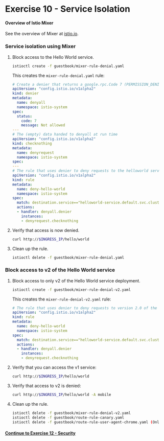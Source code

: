 # Exercise 10 - Service Isolation

#### Overview of Istio Mixer

See the overview of Mixer at [istio.io](https://istio.io/docs/concepts/policy-and-control/mixer.html).

### Service isolation using Mixer

1. Block access to the Hello World service.

    ```sh
    istioctl create -f guestbook/mixer-rule-denial.yaml
    ```

    This creates the `mixer-rule-denial.yaml` rule:

    ```yaml
    # Create a denier that returns a google.rpc.Code 7 (PERMISSION_DENIED)
    apiVersion: "config.istio.io/v1alpha2"
    kind: denier
    metadata:
      name: denyall
      namespace: istio-system
    spec:
      status:
        code: 7
        message: Not allowed
    ---
    # The (empty) data handed to denyall at run time
    apiVersion: "config.istio.io/v1alpha2"
    kind: checknothing
    metadata:
      name: denyrequest
      namespace: istio-system
    spec:
    ---
    # The rule that uses denier to deny requests to the helloworld service
    apiVersion: "config.istio.io/v1alpha2"
    kind: rule
    metadata:
      name: deny-hello-world
      namespace: istio-system
    spec:
      match: destination.service=="helloworld-service.default.svc.cluster.local"
      actions:
      - handler: denyall.denier
        instances:
        - denyrequest.checknothing
    ```

2. Verify that access is now denied.
    
    ```sh
    curl http://$INGRESS_IP/hello/world
    ```

3. Clean up the rule.
    
    ```sh
    istioctl delete -f guestbook/mixer-rule-denial.yaml
    ```

### Block access to v2 of the Hello World service
 
1. Block access to only v2 of the Hello World service deployment.

    ```sh
    istioctl create -f guestbook/mixer-rule-denial-v2.yaml
    ```

    This creates the `mixer-rule-denial-v2.yaml` rule:

    ```yaml
    # The rule that uses denier to deny requests to version 2.0 of the helloworld service
    apiVersion: "config.istio.io/v1alpha2"
    kind: rule
    metadata:
      name: deny-hello-world
      namespace: istio-system
    spec:
      match: destination.service=="helloworld-service.default.svc.cluster.local" && destination.labels["version"] == "2.0"
      actions:
      - handler: denyall.denier
        instances:
        - denyrequest.checknothing
    ```

2. Verify that you can access the v1 service:

    ```sh
    curl http://$INGRESS_IP/hello/world
    ```

3. Verify that access to v2 is denied:
   
    ```sh
    curl http://$INGRESS_IP/hello/world -A mobile
    ```

4. Clean up the rule.

    ```sh
    istioctl delete -f guestbook/mixer-rule-denial-v2.yaml
    istioctl delete -f guestbook/route-rule-canary.yaml
    istioctl delete -f guestbook/route-rule-user-agent-chrome.yaml (Only if you applied the rule)
    ```    
#### [Continue to Exercise 12 - Security](../exercise-12/README.md)
